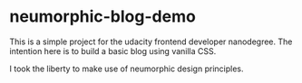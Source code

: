 # neumorphic-blog-demo

This is a simple project for the udacity frontend developer nanodegree. The intention here is to build a basic blog using vanilla CSS. 

I took the liberty to make use of neumorphic design principles. 
